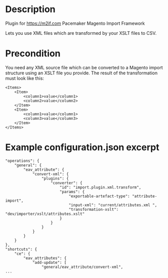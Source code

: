 Description
===========

Plugin for https://m2if.com Pacemaker Magento Import Framework

Lets you use XML files which are transformed by your XSLT files to CSV.

Precondition
============

You need any XML source file which can be converted to a Magento import structure using an XSLT file you provide.
The result of the transformation must look like this:

    <Items>
        <Item>
            <column1>value</column1> 
            <column2>value</column2>
        </Item>
        <Item>
            <column1>value</column1> 
            <column3>value</column3>
        </Item>
    </Items>

Example configuration.json excerpt
==================================

    "operations": {
        "general": {
            "eav_attribute": {
                "convert-xml": {
                    "plugins": {
                        "converter": {
                            "id": "import.plugin.xml.transform",
                            "params": {
                                "exportable-artefact-type": "attribute-import",
                                "input-xml": "current/attributes.xml ",
                                "transformation-xslt": "dev/importer/xslt/attributes.xslt"
                            }
                        }
                    }
                }
            }
        }
    },
    "shortcuts": {
        "ce": {
            "eav_attributes": {
                "add-update": [
                    "general/eav_attribute/convert-xml",
    ...
